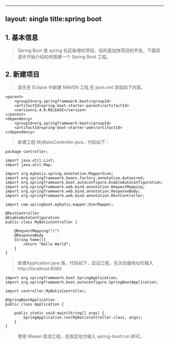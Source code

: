
--- 
layout: single 
title:spring boot
---

## 1. 基本信息

>Spring Boot 是 spring 社区新增的项目，目的是加快项目的开发，下面将逐步开始介绍如何搭建一个 Spring Boot 工程。</br>

## 2. 新建项目

>首先在 Eclipse 中新建 MAVEN 工程,在 pom.xml 添加如下内容。

```
<parent>
	<groupId>org.springframework.boot</groupId>
	<artifactId>spring-boot-starter-parent</artifactId>
	<version>1.4.0.RELEASE</version>
</parent>
<dependency>
	<groupId>org.springframework.boot</groupId>
	<artifactId>spring-boot-starter-web</artifactId>
</dependency>
```
>新建工程 MyBatisController.java，代码如下：

```
package controller;

import java.util.List;
import java.util.Map;

import org.mybatis.spring.annotation.MapperScan;
import org.springframework.beans.factory.annotation.Autowired;
import org.springframework.boot.autoconfigure.EnableAutoConfiguration;
import org.springframework.web.bind.annotation.RequestMapping;
import org.springframework.web.bind.annotation.ResponseBody;
import org.springframework.web.bind.annotation.RestController;

import com.springboot.mybatis.mapper.UserMapper;

@RestController
@EnableAutoConfiguration
public class MyBatisController {
	
	@RequestMapping("/")
	@ResponseBody
	String home(){
		return "Hello World";
	}
}
```
>新建Application.java 类，代码如下，启动工程，在浏览器地址栏输入 http://localhost:8080

```
import org.springframework.boot.SpringApplication;
import org.springframework.boot.autoconfigure.SpringBootApplication;

import controller.MyBatisController;

@SpringBootApplication
public class Application {

	public static void main(String[] args) {
		SpringApplication.run(MyBatisController.class, args);
	}
}
```

>使用 Maven 启动工程，在指定地方输入 spring-boot:run 即可。


